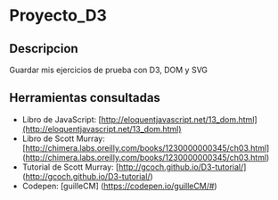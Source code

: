 # Proyecto_D3
## Descripcion
Guardar mis ejercicios de prueba con D3, DOM y SVG
## Herramientas consultadas
- Libro de JavaScript: [http://eloquentjavascript.net/13_dom.html](http://eloquentjavascript.net/13_dom.html)
- Libro de Scott Murray: [http://chimera.labs.oreilly.com/books/1230000000345/ch03.html] (http://chimera.labs.oreilly.com/books/1230000000345/ch03.html)
- Tutorial de Scott Murray: [http://gcoch.github.io/D3-tutorial/] (http://gcoch.github.io/D3-tutorial/)
- Codepen: [guilleCM] (https://codepen.io/guilleCM/#) 
